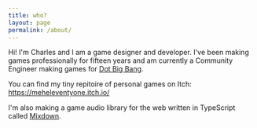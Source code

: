 ```yaml
---
title: who?
layout: page
permalink: /about/
---
```


Hi! I'm Charles and I am a game designer and developer. I've been making games professionally for fifteen years and am currently a Community Engineer making games for [Dot Big Bang](https://www.dotbigbang.com).

You can find my tiny repitoire of personal games on Itch:
https://meheleventyone.itch.io/

I'm also making a game audio library for the web written in TypeScript called [Mixdown](https://github.com/meheleventyone/mixdown).